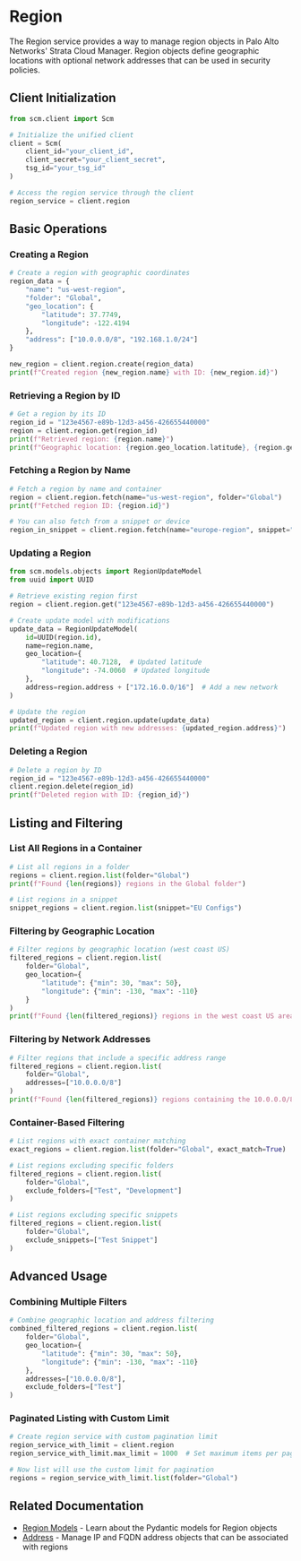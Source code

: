 # Region

The Region service provides a way to manage region objects in Palo Alto Networks' Strata Cloud Manager. Region objects define geographic locations with optional network addresses that can be used in security policies.

## Client Initialization

```python
from scm.client import Scm

# Initialize the unified client
client = Scm(
    client_id="your_client_id",
    client_secret="your_client_secret",
    tsg_id="your_tsg_id"
)

# Access the region service through the client
region_service = client.region
```

## Basic Operations

### Creating a Region

```python
# Create a region with geographic coordinates
region_data = {
    "name": "us-west-region",
    "folder": "Global",
    "geo_location": {
        "latitude": 37.7749,
        "longitude": -122.4194
    },
    "address": ["10.0.0.0/8", "192.168.1.0/24"]
}

new_region = client.region.create(region_data)
print(f"Created region {new_region.name} with ID: {new_region.id}")
```

### Retrieving a Region by ID

```python
# Get a region by its ID
region_id = "123e4567-e89b-12d3-a456-426655440000"
region = client.region.get(region_id)
print(f"Retrieved region: {region.name}")
print(f"Geographic location: {region.geo_location.latitude}, {region.geo_location.longitude}")
```

### Fetching a Region by Name

```python
# Fetch a region by name and container
region = client.region.fetch(name="us-west-region", folder="Global")
print(f"Fetched region ID: {region.id}")

# You can also fetch from a snippet or device
region_in_snippet = client.region.fetch(name="europe-region", snippet="EU Configs")
```

### Updating a Region

```python
from scm.models.objects import RegionUpdateModel
from uuid import UUID

# Retrieve existing region first
region = client.region.get("123e4567-e89b-12d3-a456-426655440000")

# Create update model with modifications
update_data = RegionUpdateModel(
    id=UUID(region.id),
    name=region.name,
    geo_location={
        "latitude": 40.7128,  # Updated latitude
        "longitude": -74.0060  # Updated longitude
    },
    address=region.address + ["172.16.0.0/16"]  # Add a new network
)

# Update the region
updated_region = client.region.update(update_data)
print(f"Updated region with new addresses: {updated_region.address}")
```

### Deleting a Region

```python
# Delete a region by ID
region_id = "123e4567-e89b-12d3-a456-426655440000"
client.region.delete(region_id)
print(f"Deleted region with ID: {region_id}")
```

## Listing and Filtering

### List All Regions in a Container

```python
# List all regions in a folder
regions = client.region.list(folder="Global")
print(f"Found {len(regions)} regions in the Global folder")

# List regions in a snippet
snippet_regions = client.region.list(snippet="EU Configs")
```

### Filtering by Geographic Location

```python
# Filter regions by geographic location (west coast US)
filtered_regions = client.region.list(
    folder="Global",
    geo_location={
        "latitude": {"min": 30, "max": 50},
        "longitude": {"min": -130, "max": -110}
    }
)
print(f"Found {len(filtered_regions)} regions in the west coast US area")
```

### Filtering by Network Addresses

```python
# Filter regions that include a specific address range
filtered_regions = client.region.list(
    folder="Global",
    addresses=["10.0.0.0/8"]
)
print(f"Found {len(filtered_regions)} regions containing the 10.0.0.0/8 network")
```

### Container-Based Filtering

```python
# List regions with exact container matching
exact_regions = client.region.list(folder="Global", exact_match=True)

# List regions excluding specific folders
filtered_regions = client.region.list(
    folder="Global",
    exclude_folders=["Test", "Development"]
)

# List regions excluding specific snippets
filtered_regions = client.region.list(
    folder="Global",
    exclude_snippets=["Test Snippet"]
)
```

## Advanced Usage

### Combining Multiple Filters

```python
# Combine geographic location and address filtering
combined_filtered_regions = client.region.list(
    folder="Global",
    geo_location={
        "latitude": {"min": 30, "max": 50},
        "longitude": {"min": -130, "max": -110}
    },
    addresses=["10.0.0.0/8"],
    exclude_folders=["Test"]
)
```

### Paginated Listing with Custom Limit

```python
# Create region service with custom pagination limit
region_service_with_limit = client.region
region_service_with_limit.max_limit = 1000  # Set maximum items per page

# Now list will use the custom limit for pagination
regions = region_service_with_limit.list(folder="Global")
```

## Related Documentation

- [Region Models](../../models/objects/region_models.md) - Learn about the Pydantic models for Region objects
- [Address](address.md) - Manage IP and FQDN address objects that can be associated with regions
